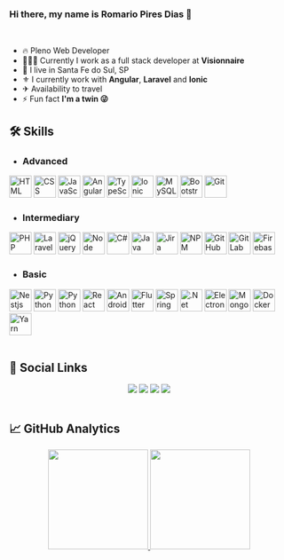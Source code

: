 ### Hi there, my name is Romario Pires Dias 👋
<br/>

- 🔥 Pleno Web Developer
- 👩🏻‍💻 Currently I work as a full stack developer at **Visionnaire**
- 🏡 I live in Santa Fe do Sul, SP
- ⚜ I currently work with **Angular**, **Laravel** and **Ionic**
- ✈ Availability to travel
- ⚡ Fun fact **I'm a twin 😜**

<h2>🛠 Skills</h2>

- ### Advanced

<div align="left">
  <img width="40" src="https://cdn.jsdelivr.net/gh/devicons/devicon/icons/html5/html5-original.svg" title="HTML" />
  <img width="40" src="https://cdn.jsdelivr.net/gh/devicons/devicon/icons/css3/css3-original.svg" title="CSS" />
  <img width="40" src="https://cdn.jsdelivr.net/gh/devicons/devicon/icons/javascript/javascript-original.svg" title="JavaScript" />
  <img width="40" src="https://cdn.jsdelivr.net/gh/devicons/devicon/icons/angularjs/angularjs-plain.svg" title="Angular" />
  <img width="40" src="https://cdn.jsdelivr.net/gh/devicons/devicon/icons/typescript/typescript-original.svg" title="TypeScript" />
  <img width="40" src="https://cdn.jsdelivr.net/gh/devicons/devicon/icons/ionic/ionic-original.svg" title="Ionic" />
  <img width="40" src="https://cdn.jsdelivr.net/gh/devicons/devicon/icons/mysql/mysql-original-wordmark.svg" title="MySQL" />
  <img width="40" src="https://cdn.jsdelivr.net/gh/devicons/devicon/icons/bootstrap/bootstrap-plain.svg" title="Bootstrap" />
  <img width="40" src="https://cdn.jsdelivr.net/gh/devicons/devicon/icons/git/git-original.svg" title="Git" />

</div>

- ### Intermediary

<div align="left">
  <img width="40" src="https://cdn.jsdelivr.net/gh/devicons/devicon/icons/php/php-original.svg" title="PHP" />
  <img width="40" src="https://cdn.jsdelivr.net/gh/devicons/devicon/icons/laravel/laravel-plain.svg" title="Laravel" />
  <img width="40" src="https://cdn.jsdelivr.net/gh/devicons/devicon/icons/jquery/jquery-original.svg" title="jQuery" />
  <img width="40" src="https://cdn.jsdelivr.net/gh/devicons/devicon/icons/nodejs/nodejs-original.svg" title="Node" />
  <img width="40" src="https://cdn.jsdelivr.net/gh/devicons/devicon/icons/csharp/csharp-original.svg" title="C#" />
  <img width="40" src="https://cdn.jsdelivr.net/gh/devicons/devicon/icons/java/java-original.svg" title="Java"/>
  <img width="40" src="https://cdn.jsdelivr.net/gh/devicons/devicon/icons/jira/jira-original.svg" title="Jira" />
  <img width="40" src="https://cdn.jsdelivr.net/gh/devicons/devicon/icons/npm/npm-original-wordmark.svg" title="NPM" />
  <img width="40" src="https://cdn.jsdelivr.net/gh/devicons/devicon/icons/github/github-original.svg" title="GitHub" />
  <img width="40" src="https://cdn.jsdelivr.net/gh/devicons/devicon/icons/gitlab/gitlab-original.svg" title="GitLab" />
  <img width="40" src="https://cdn.jsdelivr.net/gh/devicons/devicon/icons/firebase/firebase-plain.svg" title="Firebase" />

</div>

- ### Basic

<div align="left">
  <img width="40" src="https://cdn.jsdelivr.net/gh/devicons/devicon/icons/nestjs/nestjs-plain.svg" title="Nestjs" />
  <img width="40" src="https://cdn.jsdelivr.net/gh/devicons/devicon/icons/python/python-original.svg" title="Python" />
  <img width="40" src="https://cdn.jsdelivr.net/gh/devicons/devicon/icons/c/c-original.svg" title="Python" />
  <img width="40" src="https://cdn.jsdelivr.net/gh/devicons/devicon/icons/react/react-original.svg" title="React" />
  <img width="40" src="https://cdn.jsdelivr.net/gh/devicons/devicon/icons/android/android-original.svg" title="Android" />
  <img width="40" src="https://cdn.jsdelivr.net/gh/devicons/devicon/icons/flutter/flutter-original.svg" title="Flutter" />
  <img width="40" src="https://cdn.jsdelivr.net/gh/devicons/devicon/icons/spring/spring-original.svg" title="Spring" />
  <img width="40" src="https://cdn.jsdelivr.net/gh/devicons/devicon/icons/dotnetcore/dotnetcore-original.svg" title=".Net Core" />
  <img width="40" src="https://cdn.jsdelivr.net/gh/devicons/devicon/icons/electron/electron-original.svg" title="Electron" />
  <img width="40" src="https://cdn.jsdelivr.net/gh/devicons/devicon/icons/mongodb/mongodb-original.svg" title="MongoDB" />
  <img width="40" src="https://cdn.jsdelivr.net/gh/devicons/devicon/icons/docker/docker-original.svg" title="Docker" />
  <img width="40" src="https://cdn.jsdelivr.net/gh/devicons/devicon/icons/yarn/yarn-original.svg" title="Yarn" />
</div>
<br/>
<h2>📲 Social Links</h2>
<div align="center"> 
  <a href="https://www.instagram.com/romariopd13" target="_blank"><img src="https://img.shields.io/badge/-Instagram-%23E4405F?style=for-the-badge&logo=instagram&logoColor=white" target="_blank"></a>
  <a href="https://www.linkedin.com/in/romario-pires-dias/" target="_blank"><img src="https://img.shields.io/badge/-LinkedIn-%230077B5?style=for-the-badge&logo=linkedin&logoColor=white" target="_blank"></a> 
 <a href="https://www.tiktok.com/@romariopd13" target="_blank"><img src="https://img.shields.io/badge/TikTok-black?style=for-the-badge&logo=tiktok&logoColor=white" target="_blank"></a> 
  <a href = "mailto:romariopd13@gmail.com"><img src="https://img.shields.io/badge/-Gmail-red?style=for-the-badge&logo=gmail&logoColor=white" target="_blank"></a>
</div>
<br/>
<h2>📈 GitHub Analytics</h2>
<div align="center">
  <a href="https://github.com/romariopd13">
  <img height="180em" src="https://github-readme-stats.vercel.app/api?username=romariopd13&show_icons=true&theme=dracula&include_all_commits=true&count_private=true&title_color=006ba6"/>
  <img height="180em" src="https://github-readme-stats.vercel.app/api/top-langs/?username=romariopd13&layout=compact&langs_count=7&theme=dracula&title_color=006ba6"/>
  
    
</div>
